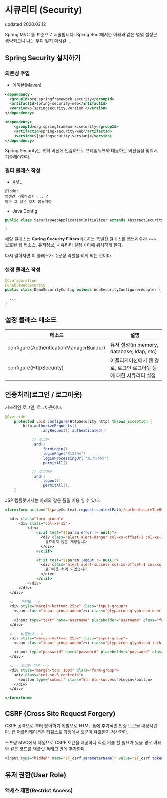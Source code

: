 # 시큐리티 (Security)
updated 2020.02.12<br>

Spring MVC 를 표준으로 서술합니다.
Spring Boot에서는 아래와 같은 몇몇 설정은 생략되오니 나는 부디 잊지 마시길 ...
## Spring Security 설치하기
### 의존성 주입
- 메이븐(Maven)
```XML
<dependency>
  <groupId>org.springframework.security</groupId>
  <artifactId>spring-security-web</artifactId>
  <version>${springsecurity.version}</version>
</dependency>

<dependency>
    <groupId>org.springframework.security</groupId>
    <artifactId>spring-security-web</artifactId>
    <version>${springsecurity.version}</version>
</dependency>
```
Spring Security는 특히 버전에 민감하므로 프레임워크와 대응하는 버전들을 맞춰서 기술해야한다.

### 필터 클래스 작성
- XML 
```
@Todo:
언젠간 기록하겠지 ... ?
아마 그 날은 오지 않을거야
```

- Java Config
```java
public class SecurityWebApplicationInitializer extends AbstractSecurityWebApplicationInitializer {

}
```
해당 클래스는 **Spring Security Filters**라고하는 특별한 클래스를 웹브라우저 <=> 보호된 웹 리소스, 유저정보, 시큐리티 설정 사이에 위치하게 한다.

다시 말하자면 이 클래스가 수문장 역할을 하게 되는 것이다.

### 설정 클래스 작성
```java
@Configuration
@EnableWebSecurity
public class DemoSecurityConfig extends WebSecurityConfigurerAdapter {

  ...
}
```
## 설정 클래스 메소드
|메소드|설명|
|---|---|
|configure(AuthenticationManagerBuilder)|유저 설정(in memory, database, ldap, etc)|
|configure(HttpSecurity)|어플리케이션에서 웹 경로,  로그인 로그아웃 등에 대한 시큐리티 설정|

## 인증처리(로그인 / 로그아웃)
기초적인 로그인, 로그아웃이다.
```java
@Override
	protected void configure(HttpSecurity http) throws Exception {
		http.authorizeRequests()
				.anyRequest().authenticated()

			// 로그인
			.and()
				.formLogin()
				.loginPage("로그인폼")
				.loginProcessingUrl("로그인처리")
				.permitAll()

			// 로그아웃
			.and()
				.logout()
				.permitAll();
	}
```
JSP 템플릿에서는 아래와 같은 폼을 이용 할 수 있다.
```jsp
<form:form action="${pageContext.request.contextPath}/authenticateTheUser" method="POST" class="form-horizontal">

  <div class="form-group">
      <div class="col-xs-15">
          <div>							
              <c:if test="${param.error != null}">            
                <div class="alert alert-danger col-xs-offset-1 col-xs-10">
                  유효하지 않은 계정입니다.
                </div>
              </c:if>
                
              <c:if test="${param.logout != null}">            
                <div class="alert alert-success col-xs-offset-1 col-xs-10">
                  로그아웃 처리 되었습니다.
                </div>
              </c:if>
          </div>
      </div>
  </div>

  <!-- 유저명 -->
  <div style="margin-bottom: 25px" class="input-group">
    <span class="input-group-addon"><i class="glyphicon glyphicon-user"></i></span> 
    
    <input type="text" name="username" placeholder="username" class="form-control">
  </div>

  <!-- 비밀번호 -->
  <div style="margin-bottom: 25px" class="input-group">
    <span class="input-group-addon"><i class="glyphicon glyphicon-lock"></i></span> 
    
    <input type="password" name="password" placeholder="password" class="form-control" >
  </div>

  <!-- 로그인 버튼 -->
  <div style="margin-top: 10px" class="form-group">						
    <div class="col-sm-6 controls">
      <button type="submit" class="btn btn-success">Login</button>
    </div>
  </div>

</form:form>
```
## CSRF (Cross Site Request Forgery)
CSRF 공격으로 부터 방어하기 위함으로 HTML 폼에 추가적인 인증 토큰을 내장시킨다. 웹 어플리케이션은 리퀘스트 과정에서 토큰이 유효한지 검사한다. <br>

스프링 MVC에서 자동으로 CSRF 토큰을 제공하나 직접 기술 할 필요가 있을 경우 아래와 같은 코드를 템플릿 폼태그 안에 추가한다.
```jsp
<input type="hidden" name="${_csrf.parameterName}" value="${_csrf.token}" />
```
## 유저 권한(User Role)

### 액세스 제한(Restrict Access)
